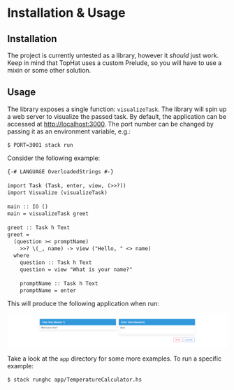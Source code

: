 # Installation & Usage

## Installation

The project is currently untested as a library, however it *should* just work.
Keep in mind that TopHat uses a custom Prelude, so you will have to use a mixin
or some other solution.

## Usage

The library exposes a single function: `visualizeTask`. The library will spin up
a web server to visualize the passed task. By default, the application can be
accessed at [http://localhost:3000](http://localhost:3000). The port number can
be changed by passing it as an environment variable, e.g.:

```console
$ PORT=3001 stack run
```

Consider the following example:

```
{-# LANGUAGE OverloadedStrings #-}

import Task (Task, enter, view, (>>?))
import Visualize (visualizeTask)

main :: IO ()
main = visualizeTask greet

greet :: Task h Text
greet =
  (question >< promptName)
    >>? \(_, name) -> view ("Hello, " <> name)
  where
    question :: Task h Text
    question = view "What is your name?"

    promptName :: Task h Text
    promptName = enter
```

This will produce the following application when run:

![Hello World](./hello_world.png)

Take a look at the `app` directory for some more examples. To run a specific
example:

```$console
$ stack runghc app/TemperatureCalculator.hs
```
